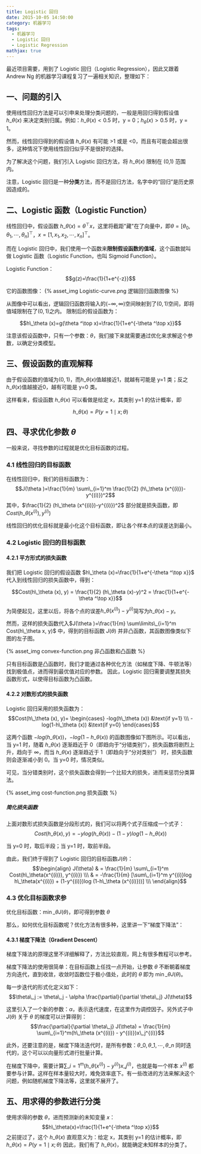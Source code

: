 ```yaml
---
title: Logistic 回归
date: 2015-10-05 14:50:00
category: 机器学习
tags:
  - 机器学习
  - Logistic 回归
  - Logistic Regression
mathjax: true
---
```


最近项目需要，用到了 Logistic 回归（Logistic Regression），因此又跟着 Andrew Ng 的机器学习课程复习了一遍相关知识，整理如下：

## 一、问题的引入
使用线性回归方法是可以引申来处理分类问题的，一般是用回归得到假设值 $h\_\theta (x)$ 来决定类别归属。例如：$h\_\theta (x) < 0.5$ 时，y = 0；$h_\theta (x) > 0.5$ 时，y = 1。

然而，线性回归得到的假设值 $h\_\theta (x)$ 有可能 >1 或是 <0，而且有可能会超出很多，这种情况下使用线性回归似乎不是很好的选择。

为了解决这个问题，我们引入 Logistic 回归方法，将 $h\_\theta (x)$ 限制在 (0,1) 范围内。

注意，Logistic 回归是一种**分类**方法，而不是回归方法，名字中的“回归”是历史原因造成的。

<!--more-->
## 二、Logistic 函数（Logistic Function）
线性回归中，假设函数 $h\_\theta (x)=\theta ^\top x$，这里将截距"藏"在了向量中，即$\theta=[\theta_0, \theta_1, \cdots, \theta_n]^\top$，$x=[1, x_1, x_2, \cdots, x_n]^\top$。

而在 Logistic 回归中，我们使用一个函数来**限制假设函数的值域**，这个函数就叫做 Logistic 函数（Logistic Function，也叫 Sigmoid Function）。

Logistic Function：$$g(z)=\frac{1}{1+e^{-z}}$$

它的函数图像：
{% asset_img Logistic-curve.png 逻辑回归函数图像 %}

从图像中可以看出，逻辑回归函数将输入的$(-\infty, \infty)$空间映射到了$(0,1)$空间，即将值域限制在了$(0,1)$之内。 限制后的假设函数为：

$$h\_\theta (x)=g(\theta ^\top x)=\frac{1}{1+e^{-\theta ^\top x}}$$

注意该假设函数中，只有一个参数：$\theta$，我们接下来就需要通过优化来求解这个参数，以确定分类模型。

## 三、假设函数的直观解释
由于假设函数的值域为$(0,1)$，而$h\_\theta (x)$值越接近1，就越有可能是 y=1 类；反之$h\_\theta (x)$值越接近0，越有可能是 y=0 类。

这样看来，假设函数 $h\_\theta (x)$ 可以看做是给定 x，其类别 y=1 的估计概率，即

$$h\_\theta (x)=P(y=1 \mid x;\theta )$$

## 四、寻求优化参数 $\theta$
一般来说，寻找参数的过程就是优化目标函数的过程。

### 4.1 线性回归的目标函数

在线性回归中，我们的目标函数为：
$$J(\theta )=\frac{1}{m} \sum\_{i=1}^m \frac{1}{2} (h\_\theta (x^{(i)})-y^{(i)})^2$$
其中，$\frac{1}{2} (h\_\theta (x^{(i)})-y^{(i)})^2$ 部分就是损失函数，即$Cost(h\_\theta (x^{(i)}), y^{(i)})$

线性回归的优化目标就是最小化这个目标函数，即让各个样本点的误差达到最小。

### 4.2 Logistic 回归的目标函数

#### 4.2.1 平方形式的损失函数

我们把 Logistic 回归的假设函数 $h\_\theta (x)=\frac{1}{1+e^{-\theta ^\top x}}$ 代入到线性回归的损失函数中，得到：

$$Cost(h\_\theta (x), y) = \frac{1}{2} (h\_\theta (x)-y)^2 = \frac{1}{1+e^{-\theta ^\top x}}$$

为简便起见，这里以后，将各个点的误差$h\_\theta (x^{(i)})-y^{(i)}$简写为$h\_\theta (x)-y$。

然而，这样的损失函数代入$J(\theta )=\frac{1}{m} \sum\limits\_{i=1}^m Cost(h\_\theta x, y)$ 中，得到的目标函数 $J(\theta )$ 并非凸函数，其函数图像类似下图的左子图。

{% asset_img convex-function.png 非凸函数和凸函数 %}

只有目标函数是凸函数时，我们才能通过各种优化方法（如梯度下降、牛顿法等）找到极值点，进而得到最优值对应的参数。 因此，Logistic 回归需要调整其损失函数形式，以使得目标函数为凸函数。

#### 4.2.2 对数形式的损失函数

Logistic 回归采用的损失函数为：
$$Cost(h\_\theta (x), y)=
\begin{cases} -log(h\_\theta (x)) &\text{if y=1} \\\
-log(1-h\_\theta (x)) &\text{if y=0} \end{cases}$$

这两个函数 $-log(h\_\theta (x))$，$-log(1-h\_\theta (x))$ 的函数图像如下图所示。可以看出，当 y=1 时，随着 $h\_\theta (x)$ 逐渐趋近于 0（即趋向于“分错类别”），损失函数将剧烈上升，趋向于 $\infty$，而当 $h\_\theta (x)$ 逐渐趋近于 1（即趋向于“分对类别”） 时，损失函数则会逐渐减小到 0。当 y=0 时，情况类似。

可见，当分错类别时，这个损失函数会得到一个比较大的损失，进而来惩罚分类算法。

{% asset_img cost-function.png 损失函数 %}

##### 简化损失函数

上面对数形式损失函数是分段形式的，我们可以将两个式子压缩成一个式子：
$$Cost(h\_\theta (x), y) = -ylog(h\_\theta (x)) -(1-y)log(1-h\_\theta (x))$$

当 y=0 时，取后半段；当 y=1 时，取前半段。

由此，我们终于得到了 Logistic 回归的目标函数$J(\theta)$：
$$\begin{align} J(\theta) & = \frac{1}{m} \sum\_{i=1}^m Cost(h\_\theta(x^{(i)}), y^{(i)}) \\\
& = -\frac{1}{m} [\sum\_{i=1}^m y^{(i)}log h\_\theta(x^{(i)}) + (1-y^{(i)})log (1-h\_\theta (x^{(i)}))] \\\ \end{align}$$

### 4.3 优化目标函数求参

优化目标函数：$\min\_{\theta} J(\theta)$，即可得到参数 $\theta$

那么，如何优化目标函数呢？优化方法有很多种，这里讲一下“梯度下降法”：

#### 4.3.1 梯度下降法（Gradient Descent）

梯度下降法的原理这里不详细解释了，方法比较直观，网上有很多教程可以参考。

梯度下降法的使用很简单：在目标函数上任找一点开始，让参数 $\theta$ 不断朝着梯度方向迭代，直到收敛，收敛时函数位于极小值处，此时的 $\theta$ 即为 $\min\_{\theta} J(\theta)$。

每一步迭代的形式化定义如下：
$$\theta\_j := \theta\_j - \alpha \frac{\partial}{\partial \theta\_j} J(\theta)$$

这里引入了一个新的参数：$\alpha$，表示迭代速度，在这里作为调控因子。另外式子中 $J(\theta)$ 关于 $\theta$ 的梯度可以计算得到：
$$\frac{\partial}{\partial \theta\_j} J(\theta) = \frac{1}{m} \sum\_{i=1}^m(h\_\theta (x^{(i)}) - y^{(i)})x\_j^{(i)}$$

此外，还要注意的是，梯度下降法迭代时，是所有参数：$\theta\_0, \theta\_1, \cdots, \theta\_n$ 同时迭代的，这个可以以向量形式进行批量计算。

在梯度下降中，需要计算$\sum\_{i=1}^m (h\_\theta (x^{(i)}) - y^{(i)})x\_j^{(i)}$，也就是每一个样本 $x^{(i)}$ 都要参与计算。这样在样本量较大时，难免效率底下。有一些改进的方法来解决这个问题，例如随机梯度下降法等，这里就不展开了。

## 五、用求得的参数进行分类

使用求得的参数 $\theta$，进而预测新的未知变量 $x$：
$$h\_\theta(x)=\frac{1}{1+e^{-\theta ^\top x}}$$
之前提过了，这个 $h\_\theta(x)$ 直观意义为：给定 x，其类别 y=1 的估计概率，即$h\_\theta (x)=P(y=1 \mid x;\theta )$ 因此，我们有了 $h\_\theta(x)$，就能确定未知样本的分类了。
